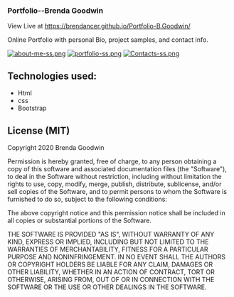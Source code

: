 ### Portfolio--Brenda Goodwin

View Live at https://brendancer.github.io/Portfolio-B.Goodwin/

Online Portfolio with personal Bio, project samples, and contact info.

[![about-me-ss.png](https://i.postimg.cc/8cvyHVvH/about-me-ss.png)](https://postimg.cc/BPqcSkML)
[![portfolio-ss.png](https://i.postimg.cc/L6zCg224/portfolio-ss.png)](https://postimg.cc/xc1yWrXB)
[![Contacts-ss.png](https://i.postimg.cc/mgjmVjP0/Contacts-ss.png)](https://postimg.cc/gxwy2vqD)

## Technologies used:
- Html
- css
- Bootstrap

## License (MIT)
Copyright 2020 Brenda Goodwin

Permission is hereby granted, free of charge, to any person obtaining a copy of this software and associated documentation files (the "Software"), to deal in the Software without restriction, including without limitation the rights to use, copy, modify, merge, publish, distribute, sublicense, and/or sell copies of the Software, and to permit persons to whom the Software is furnished to do so, subject to the following conditions:

The above copyright notice and this permission notice shall be included in all copies or substantial portions of the Software.

THE SOFTWARE IS PROVIDED "AS IS", WITHOUT WARRANTY OF ANY KIND, EXPRESS OR IMPLIED, INCLUDING BUT NOT LIMITED TO THE WARRANTIES OF MERCHANTABILITY, FITNESS FOR A PARTICULAR PURPOSE AND NONINFRINGEMENT. IN NO EVENT SHALL THE AUTHORS OR COPYRIGHT HOLDERS BE LIABLE FOR ANY CLAIM, DAMAGES OR OTHER LIABILITY, WHETHER IN AN ACTION OF CONTRACT, TORT OR OTHERWISE, ARISING FROM, OUT OF OR IN CONNECTION WITH THE SOFTWARE OR THE USE OR OTHER DEALINGS IN THE SOFTWARE.


